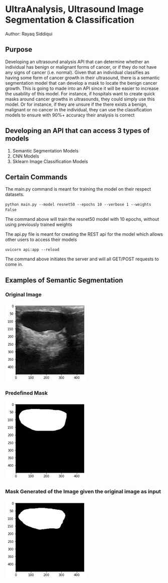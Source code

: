 # UltraAnalysis, Ultrasound Image Segmentation & Classification

Author: Rayaq Siddiqui

## Purpose

Developing an ultrasound analysis API that can determine whether an individual has benign or malignant forms of cancer, or if they do not have any signs of cancer (i.e. normal). Given that an individual classifies as having some form of cancer growth in their ultrasound, there is a semantic segmentation model that can develop a mask to locate the benign cancer growth. This is going to made into an API since it will be easier to increase the usability of this model. For instance, if hospitals want to create quick masks around cancer growths in ultrasounds, they could simply use this model. Or for instance, if they are unsure if the there exists a benign, malignant or no cancer in the individual, they can use the classification models to ensure with 90%+ accuracy their analysis is correct

## Developing an API that can access 3 types of models
1. Semantic Segmentation Models
2. CNN Models
3. Sklearn Image Classification Models

## Certain Commands

The main.py command is meant for training the model on their respect datasets. 

`python main.py --model resnet50 --epochs 10 --verbose 1 --weights False`

The command above will train the resnet50 model with 10 epochs, without using previously trained weights

The api.py file is meant for creating the REST api for the model which allows other users to access their models

`uvicorn api:app --reload`

The command above initiates the server and will all GET/POST requests to come in.

## Examples of Semantic Segmentation

### Original Image 
![](results/enet/img.png)

### Predefined Mask
![](results/enet/mask.png)

### Mask Generated of the Image given the original image as input

![](results/enet/pred.png)

